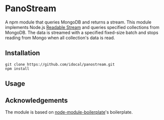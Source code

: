 # PanoStream

A npm module that queries MongoDB and returns a stream.
This module implements Node.js [Readable Stream](https://nodejs.org/api/stream.html) and queries specified collections from MongoDB.
The data is streamed with a specified fixed-size batch and stops reading from Mongo when all collection's data is read.

## Installation

```
git clone https://github.com/idocal/panostream.git
npm install
```

## Usage



## Acknowledgements

The module is based on [node-module-boilerplate](https://www.npmjs.com/package/node-module-boilerplate)'s boilerplate.